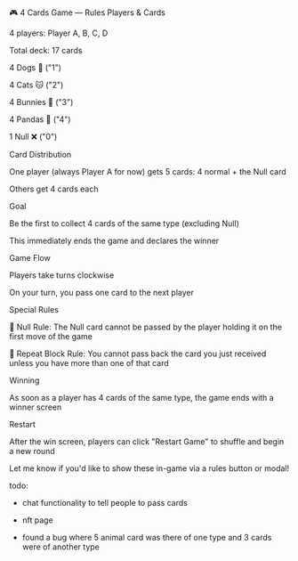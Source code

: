 🎮 4 Cards Game — Rules
Players & Cards

4 players: Player A, B, C, D

Total deck: 17 cards

4 Dogs 🐶 ("1")

4 Cats 🐱 ("2")

4 Bunnies 🐰 ("3")

4 Pandas 🐼 ("4")

1 Null ❌ ("0")

Card Distribution

One player (always Player A for now) gets 5 cards: 4 normal + the Null card

Others get 4 cards each

Goal

Be the first to collect 4 cards of the same type (excluding Null)

This immediately ends the game and declares the winner

Game Flow

Players take turns clockwise

On your turn, you pass one card to the next player

Special Rules

🛑 Null Rule: The Null card cannot be passed by the player holding it on the first move of the game

🔁 Repeat Block Rule: You cannot pass back the card you just received unless you have more than one of that card

Winning

As soon as a player has 4 cards of the same type, the game ends with a winner screen

Restart

After the win screen, players can click "Restart Game" to shuffle and begin a new round

Let me know if you'd like to show these in-game via a rules button or modal!



todo:

- chat functionality to tell people to pass cards
- nft page

- found a bug where 5 animal card was there of one type and 3 cards were of another type 